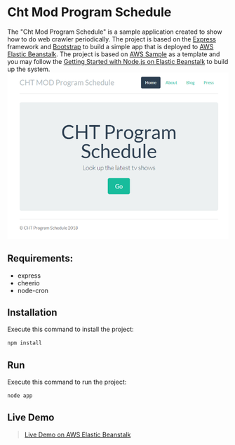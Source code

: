 # Cht Mod Program Schedule
The "Cht Mod Program Schedule" is a sample application created to show how to do web crawler periodically. The project is based on the [Express](https://expressjs.com/) framework and [Bootstrap](http://getbootstrap.com/) to build a simple app that is deployed to [AWS Elastic Beanstalk](http://aws.amazon.com/elasticbeanstalk/). The project is based on [AWS Sample](https://docs.aws.amazon.com/elasticbeanstalk/latest/dg/nodejs-getstarted.html) as a template and you may follow the [Getting Started with Node.js on Elastic Beanstalk](https://docs.aws.amazon.com/elasticbeanstalk/latest/dg/nodejs-getstarted.html) to build up the system.
![screenshot](screenshot.PNG)

## Requirements:
* express
* cheerio
* node-cron

## Installation
Execute this command to install the project:
```js
npm install
```

## Run
Execute this command to run the project:
```js
node app
```
## Live Demo
 > [Live Demo on AWS Elastic Beanstalk](http://tutorials-env.tfq3pbepbu.us-east-2.elasticbeanstalk.com/)

